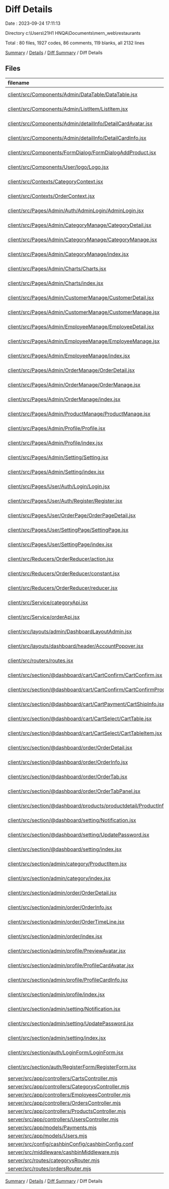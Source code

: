 # Diff Details

Date : 2023-09-24 17:11:13

Directory c:\\Users\\21H1 HNQA\\Documents\\mern_web\\restaurants

Total : 80 files,  1927 codes, 86 comments, 119 blanks, all 2132 lines

[Summary](results.md) / [Details](details.md) / [Diff Summary](diff.md) / Diff Details

## Files
| filename | language | code | comment | blank | total |
| :--- | :--- | ---: | ---: | ---: | ---: |
| [client/src/Components/Admin/DataTable/DataTable.jsx](/client/src/Components/Admin/DataTable/DataTable.jsx) | JavaScript JSX | -3 | -1 | -1 | -5 |
| [client/src/Components/Admin/ListItem/ListItem.jsx](/client/src/Components/Admin/ListItem/ListItem.jsx) | JavaScript JSX | -9 | 0 | 0 | -9 |
| [client/src/Components/Admin/detailInfo/DetailCardAvatar.jsx](/client/src/Components/Admin/detailInfo/DetailCardAvatar.jsx) | JavaScript JSX | -2 | -12 | 0 | -14 |
| [client/src/Components/Admin/detailInfo/DetailCardInfo.jsx](/client/src/Components/Admin/detailInfo/DetailCardInfo.jsx) | JavaScript JSX | -4 | 1 | -1 | -4 |
| [client/src/Components/FormDialog/FormDialogAddProduct.jsx](/client/src/Components/FormDialog/FormDialogAddProduct.jsx) | JavaScript JSX | 63 | 5 | 9 | 77 |
| [client/src/Components/User/logo/Logo.jsx](/client/src/Components/User/logo/Logo.jsx) | JavaScript JSX | -18 | 0 | 0 | -18 |
| [client/src/Contexts/CategoryContext.jsx](/client/src/Contexts/CategoryContext.jsx) | JavaScript JSX | 14 | 4 | 1 | 19 |
| [client/src/Contexts/OrderContext.jsx](/client/src/Contexts/OrderContext.jsx) | JavaScript JSX | 25 | 0 | 1 | 26 |
| [client/src/Pages/Admin/Auth/AdminLogin/AdminLogin.jsx](/client/src/Pages/Admin/Auth/AdminLogin/AdminLogin.jsx) | JavaScript JSX | -1 | 6 | 0 | 5 |
| [client/src/Pages/Admin/CategoryManage/CategoryDetail.jsx](/client/src/Pages/Admin/CategoryManage/CategoryDetail.jsx) | JavaScript JSX | 152 | 6 | 18 | 176 |
| [client/src/Pages/Admin/CategoryManage/CategoryManage.jsx](/client/src/Pages/Admin/CategoryManage/CategoryManage.jsx) | JavaScript JSX | 30 | 6 | 3 | 39 |
| [client/src/Pages/Admin/CategoryManage/index.jsx](/client/src/Pages/Admin/CategoryManage/index.jsx) | JavaScript JSX | 1 | 0 | 0 | 1 |
| [client/src/Pages/Admin/Charts/Charts.jsx](/client/src/Pages/Admin/Charts/Charts.jsx) | JavaScript JSX | -6 | 0 | -2 | -8 |
| [client/src/Pages/Admin/Charts/index.jsx](/client/src/Pages/Admin/Charts/index.jsx) | JavaScript JSX | -1 | 0 | 0 | -1 |
| [client/src/Pages/Admin/CustomerManage/CustomerDetail.jsx](/client/src/Pages/Admin/CustomerManage/CustomerDetail.jsx) | JavaScript JSX | 75 | 2 | 3 | 80 |
| [client/src/Pages/Admin/CustomerManage/CustomerManage.jsx](/client/src/Pages/Admin/CustomerManage/CustomerManage.jsx) | JavaScript JSX | 17 | -1 | 0 | 16 |
| [client/src/Pages/Admin/EmployeeManage/EmployeeDetail.jsx](/client/src/Pages/Admin/EmployeeManage/EmployeeDetail.jsx) | JavaScript JSX | 130 | 6 | 8 | 144 |
| [client/src/Pages/Admin/EmployeeManage/EmployeeManage.jsx](/client/src/Pages/Admin/EmployeeManage/EmployeeManage.jsx) | JavaScript JSX | 23 | -1 | 1 | 23 |
| [client/src/Pages/Admin/EmployeeManage/index.jsx](/client/src/Pages/Admin/EmployeeManage/index.jsx) | JavaScript JSX | 1 | 0 | 1 | 2 |
| [client/src/Pages/Admin/OrderManage/OrderDetail.jsx](/client/src/Pages/Admin/OrderManage/OrderDetail.jsx) | JavaScript JSX | 82 | 5 | 8 | 95 |
| [client/src/Pages/Admin/OrderManage/OrderManage.jsx](/client/src/Pages/Admin/OrderManage/OrderManage.jsx) | JavaScript JSX | -9 | -37 | -7 | -53 |
| [client/src/Pages/Admin/OrderManage/index.jsx](/client/src/Pages/Admin/OrderManage/index.jsx) | JavaScript JSX | 1 | 0 | 1 | 2 |
| [client/src/Pages/Admin/ProductManage/ProductManage.jsx](/client/src/Pages/Admin/ProductManage/ProductManage.jsx) | JavaScript JSX | 6 | 0 | 1 | 7 |
| [client/src/Pages/Admin/Profile/Profile.jsx](/client/src/Pages/Admin/Profile/Profile.jsx) | JavaScript JSX | 26 | 3 | 3 | 32 |
| [client/src/Pages/Admin/Profile/index.jsx](/client/src/Pages/Admin/Profile/index.jsx) | JavaScript JSX | 1 | 0 | 0 | 1 |
| [client/src/Pages/Admin/Setting/Setting.jsx](/client/src/Pages/Admin/Setting/Setting.jsx) | JavaScript JSX | 31 | 3 | 3 | 37 |
| [client/src/Pages/Admin/Setting/index.jsx](/client/src/Pages/Admin/Setting/index.jsx) | JavaScript JSX | 1 | 0 | 1 | 2 |
| [client/src/Pages/User/Auth/Login/Login.jsx](/client/src/Pages/User/Auth/Login/Login.jsx) | JavaScript JSX | 8 | 8 | 1 | 17 |
| [client/src/Pages/User/Auth/Register/Register.jsx](/client/src/Pages/User/Auth/Register/Register.jsx) | JavaScript JSX | -7 | 9 | -2 | 0 |
| [client/src/Pages/User/OrderPage/OrderPageDetail.jsx](/client/src/Pages/User/OrderPage/OrderPageDetail.jsx) | JavaScript JSX | 19 | 1 | 5 | 25 |
| [client/src/Pages/User/SettingPage/SettingPage.jsx](/client/src/Pages/User/SettingPage/SettingPage.jsx) | JavaScript JSX | 31 | 3 | 3 | 37 |
| [client/src/Pages/User/SettingPage/index.jsx](/client/src/Pages/User/SettingPage/index.jsx) | JavaScript JSX | 1 | 0 | 0 | 1 |
| [client/src/Reducers/OrderReducer/action.jsx](/client/src/Reducers/OrderReducer/action.jsx) | JavaScript JSX | 7 | 0 | 1 | 8 |
| [client/src/Reducers/OrderReducer/constant.jsx](/client/src/Reducers/OrderReducer/constant.jsx) | JavaScript JSX | 1 | 0 | 0 | 1 |
| [client/src/Reducers/OrderReducer/reducer.jsx](/client/src/Reducers/OrderReducer/reducer.jsx) | JavaScript JSX | 6 | 0 | 0 | 6 |
| [client/src/Service/categoryApi.jsx](/client/src/Service/categoryApi.jsx) | JavaScript JSX | 4 | 0 | 0 | 4 |
| [client/src/Service/orderApi.jsx](/client/src/Service/orderApi.jsx) | JavaScript JSX | 4 | 0 | 0 | 4 |
| [client/src/layouts/admin/DashboardLayoutAdmin.jsx](/client/src/layouts/admin/DashboardLayoutAdmin.jsx) | JavaScript JSX | 2 | 0 | 0 | 2 |
| [client/src/layouts/dashboard/header/AccountPopover.jsx](/client/src/layouts/dashboard/header/AccountPopover.jsx) | JavaScript JSX | 2 | 0 | 0 | 2 |
| [client/src/routers/routes.jsx](/client/src/routers/routes.jsx) | JavaScript JSX | 9 | 0 | 0 | 9 |
| [client/src/section/@dashboard/cart/CartConfirm/CartConfirm.jsx](/client/src/section/@dashboard/cart/CartConfirm/CartConfirm.jsx) | JavaScript JSX | 0 | 1 | -2 | -1 |
| [client/src/section/@dashboard/cart/CartConfirm/CartConfirmProductItem.jsx](/client/src/section/@dashboard/cart/CartConfirm/CartConfirmProductItem.jsx) | JavaScript JSX | -1 | 0 | -1 | -2 |
| [client/src/section/@dashboard/cart/CartPayment/CartShipInfo.jsx](/client/src/section/@dashboard/cart/CartPayment/CartShipInfo.jsx) | JavaScript JSX | 1 | 0 | 0 | 1 |
| [client/src/section/@dashboard/cart/CartSelect/CartTable.jsx](/client/src/section/@dashboard/cart/CartSelect/CartTable.jsx) | JavaScript JSX | 7 | 0 | 0 | 7 |
| [client/src/section/@dashboard/cart/CartSelect/CartTableItem.jsx](/client/src/section/@dashboard/cart/CartSelect/CartTableItem.jsx) | JavaScript JSX | -1 | 0 | 2 | 1 |
| [client/src/section/@dashboard/order/OrderDetail.jsx](/client/src/section/@dashboard/order/OrderDetail.jsx) | JavaScript JSX | 42 | 0 | 4 | 46 |
| [client/src/section/@dashboard/order/OrderInfo.jsx](/client/src/section/@dashboard/order/OrderInfo.jsx) | JavaScript JSX | 14 | 0 | 1 | 15 |
| [client/src/section/@dashboard/order/OrderTab.jsx](/client/src/section/@dashboard/order/OrderTab.jsx) | JavaScript JSX | -1 | 0 | 0 | -1 |
| [client/src/section/@dashboard/order/OrderTabPanel.jsx](/client/src/section/@dashboard/order/OrderTabPanel.jsx) | JavaScript JSX | 16 | 1 | 2 | 19 |
| [client/src/section/@dashboard/products/productdetail/ProductInfo.jsx](/client/src/section/@dashboard/products/productdetail/ProductInfo.jsx) | JavaScript JSX | 4 | 0 | 0 | 4 |
| [client/src/section/@dashboard/setting/Notification.jsx](/client/src/section/@dashboard/setting/Notification.jsx) | JavaScript JSX | 85 | 2 | 4 | 91 |
| [client/src/section/@dashboard/setting/UpdatePassword.jsx](/client/src/section/@dashboard/setting/UpdatePassword.jsx) | JavaScript JSX | 73 | 2 | 4 | 79 |
| [client/src/section/@dashboard/setting/index.jsx](/client/src/section/@dashboard/setting/index.jsx) | JavaScript JSX | 2 | 0 | 1 | 3 |
| [client/src/section/admin/category/ProductItem.jsx](/client/src/section/admin/category/ProductItem.jsx) | JavaScript JSX | 111 | 5 | 8 | 124 |
| [client/src/section/admin/category/index.jsx](/client/src/section/admin/category/index.jsx) | JavaScript JSX | 1 | 0 | 0 | 1 |
| [client/src/section/admin/order/OrderDetail.jsx](/client/src/section/admin/order/OrderDetail.jsx) | JavaScript JSX | 208 | 3 | 7 | 218 |
| [client/src/section/admin/order/OrderInfo.jsx](/client/src/section/admin/order/OrderInfo.jsx) | JavaScript JSX | 94 | 2 | 5 | 101 |
| [client/src/section/admin/order/OrderTimeLine.jsx](/client/src/section/admin/order/OrderTimeLine.jsx) | JavaScript JSX | 110 | 2 | 3 | 115 |
| [client/src/section/admin/order/index.jsx](/client/src/section/admin/order/index.jsx) | JavaScript JSX | 2 | 0 | 0 | 2 |
| [client/src/section/admin/profile/PreviewAvatar.jsx](/client/src/section/admin/profile/PreviewAvatar.jsx) | JavaScript JSX | 51 | 4 | 6 | 61 |
| [client/src/section/admin/profile/ProfileCardAvatar.jsx](/client/src/section/admin/profile/ProfileCardAvatar.jsx) | JavaScript JSX | 72 | 35 | 4 | 111 |
| [client/src/section/admin/profile/ProfileCardInfo.jsx](/client/src/section/admin/profile/ProfileCardInfo.jsx) | JavaScript JSX | 132 | 3 | 8 | 143 |
| [client/src/section/admin/profile/index.jsx](/client/src/section/admin/profile/index.jsx) | JavaScript JSX | 2 | 0 | 0 | 2 |
| [client/src/section/admin/setting/Notification.jsx](/client/src/section/admin/setting/Notification.jsx) | JavaScript JSX | 85 | 2 | 4 | 91 |
| [client/src/section/admin/setting/UpdatePassword.jsx](/client/src/section/admin/setting/UpdatePassword.jsx) | JavaScript JSX | 73 | 2 | 4 | 79 |
| [client/src/section/admin/setting/index.jsx](/client/src/section/admin/setting/index.jsx) | JavaScript JSX | 2 | 0 | 1 | 3 |
| [client/src/section/auth/LoginForm/LoginForm.jsx](/client/src/section/auth/LoginForm/LoginForm.jsx) | JavaScript JSX | 0 | 4 | -1 | 3 |
| [client/src/section/auth/RegisterForm/RegisterForm.jsx](/client/src/section/auth/RegisterForm/RegisterForm.jsx) | JavaScript JSX | 0 | 2 | -1 | 1 |
| [server/src/app/controllers/CartsController.mjs](/server/src/app/controllers/CartsController.mjs) | JavaScript | -4 | 0 | -1 | -5 |
| [server/src/app/controllers/CategorysController.mjs](/server/src/app/controllers/CategorysController.mjs) | JavaScript | 24 | 0 | 1 | 25 |
| [server/src/app/controllers/EmployeesController.mjs](/server/src/app/controllers/EmployeesController.mjs) | JavaScript | -1 | 0 | 0 | -1 |
| [server/src/app/controllers/OrdersController.mjs](/server/src/app/controllers/OrdersController.mjs) | JavaScript | 12 | 0 | 1 | 13 |
| [server/src/app/controllers/ProductsController.mjs](/server/src/app/controllers/ProductsController.mjs) | JavaScript | -1 | 0 | 0 | -1 |
| [server/src/app/controllers/UsersController.mjs](/server/src/app/controllers/UsersController.mjs) | JavaScript | 0 | 0 | 1 | 1 |
| [server/src/app/models/Payments.mjs](/server/src/app/models/Payments.mjs) | JavaScript | -25 | 0 | -3 | -28 |
| [server/src/app/models/Users.mjs](/server/src/app/models/Users.mjs) | JavaScript | 4 | 0 | 0 | 4 |
| [server/src/config/cashbinConfig/cashbinConfig.conf](/server/src/config/cashbinConfig/cashbinConfig.conf) | Properties | 0 | 0 | -1 | -1 |
| [server/src/middleware/cashbinMiddleware.mjs](/server/src/middleware/cashbinMiddleware.mjs) | JavaScript | -1 | 0 | 0 | -1 |
| [server/src/routes/categorysRouter.mjs](/server/src/routes/categorysRouter.mjs) | JavaScript | 21 | 0 | -1 | 20 |
| [server/src/routes/ordersRouter.mjs](/server/src/routes/ordersRouter.mjs) | JavaScript | 1 | 0 | 0 | 1 |

[Summary](results.md) / [Details](details.md) / [Diff Summary](diff.md) / Diff Details